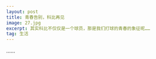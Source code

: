 ```yaml
---
layout: post
title: 青春告别，科比再见
image: 27.jpg
excerpt: 其实科比不仅仅是一个球员，那是我们打球的青春的象征呢……
tag: 生活
---
```

……